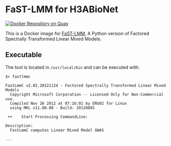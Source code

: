 # FaST-LMM for H3ABioNet

[![Docker Repository on Quay](https://quay.io/repository/h3abionet_org/py2fastlmm/status "Docker Repository on Quay")](https://quay.io/repository/h3abionet_org/py2fastlmm)

This is a Docker image for [FaST-LMM](https://github.com/MicrosoftGenomics/FaST-LMM),
A Python version of Factored Spectrally Transformed Linear Mixed Models.

## Executable

The tool is located in `/usr/local/bin` and can be
executed with:

```
$> fastlmmc

FastLmmC v2.02.20121124 - Factored Spectrally Transformed Linear Mixed Models
  Copyright Microsoft Corporation -- Licensed Only for Non-Commercial use.
  Compiled Nov 26 2012 at 07:16:01 by ERG02 for Linux
  using MKL v11.00.00 - Build: 20120801

 ++    Start Processing CommandLine:

Description:
  FastLmmC computes Linear Mixed Model GWAS

...

```
